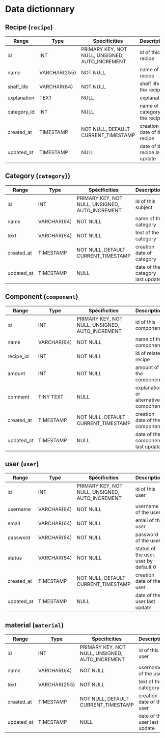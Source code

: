 # Data dictionnary

## Recipe (`recipe`)
|Range|Type|Spécificities|Description|
|-|-|-|-|
|id|INT|PRIMARY KEY, NOT NULL, UNSIGNED, AUTO_INCREMENT|id of this recipe|
|name|VARCHAR(255)|NOT NULL|name of the recipe|
|shelf_life|VARCHAR(64)|NOT NULL|shelf life of the recipe|
|explanation|TEXT| NULL|explanation |
|category_id|INT| NULL|name of category of the recipe|
|created_at|TIMESTAMP|NOT NULL, DEFAULT CURRENT_TIMESTAMP|creation date of the recipe|
|updated_at|TIMESTAMP|NULL|date of the recipe last update|

## Category (`category`})
|Range|Type|Spécificities|Description|
|-|-|-|-|
|id|INT|PRIMARY KEY, NOT NULL, UNSIGNED, AUTO_INCREMENT|id of this subject|
|name|VARCHAR(64)|NOT NULL|name of the category |
|text|VARCHAR(64)|NOT NULL|text of the category |
|created_at|TIMESTAMP|NOT NULL, DEFAULT CURRENT_TIMESTAMP|creation date of category|
|updated_at|TIMESTAMP|NULL|date of the category last update|

## Component (`component`)
|Range|Type|Spécificities|Description|
|-|-|-|-|
|id|INT|PRIMARY KEY, NOT NULL, UNSIGNED, AUTO_INCREMENT|id of this component|
|name|VARCHAR(64)|NOT NULL|name of the component|
|recipe_id|INT|NOT NULL|id of related recipe|
|amount|INT|NOT NULL|amount of the component|
|comment|TINY TEXT| NULL|explanation or alternative  component|
|created_at|TIMESTAMP|NOT NULL, DEFAULT CURRENT_TIMESTAMP|creation date of the component|
|updated_at|TIMESTAMP|NULL|date of the component last update|



## user (`user`)
|Range|Type|Spécificities|Description|
|-|-|-|-|
|id|INT|PRIMARY KEY, NOT NULL, UNSIGNED, AUTO_INCREMENT|id of this user|
|username|VARCHAR(64)|NOT NULL|username of the user|
|email|VARCHAR(64)|NOT NULL|email of the user|
|password|VARCHAR(64)|NOT NULL|password of the user|
|status|VARCHAR(64)|NOT NULL|status of the user, user by default 0|
|created_at|TIMESTAMP|NOT NULL, DEFAULT CURRENT_TIMESTAMP|creation date of the user|
|updated_at|TIMESTAMP|NULL|date of the user last update|

## material (`material`)
|Range|Type|Spécificities|Description|
|-|-|-|-|
|id|INT|PRIMARY KEY, NOT NULL, UNSIGNED, AUTO_INCREMENT|id of this user|
|name|VARCHAR(64)|NOT NULL|username of the user|
|text|VARCHAR(255)|NOT NULL|text of the category |
|created_at|TIMESTAMP|NOT NULL, DEFAULT CURRENT_TIMESTAMP|creation date of the user|
|updated_at|TIMESTAMP|NULL|date of the user last update|





